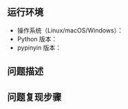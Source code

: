 ## 运行环境

* 操作系统（Linux/macOS/Windows）：
* Python 版本：
* pypinyin 版本：


<!--
P.S. 可以通过 `python -V` 获取 Python 版本。  
P.S. 可以通过 `pypinyin -V` 或者 `pip freeze |grep pypinyin` 或 `pypinyin.__version__` 获取 pypinyin 版本信息。
-->

## 问题描述


## 问题复现步骤


<!--
感谢反馈！❤️
-->
